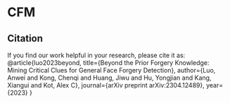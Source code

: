 # CFM
## Citation
If you find our work helpful in your research, please cite it as:
@article{luo2023beyond,
  title={Beyond the Prior Forgery Knowledge: Mining Critical Clues for General Face Forgery Detection},
  author={Luo, Anwei and Kong, Chenqi and Huang, Jiwu and Hu, Yongjian and Kang, Xiangui and Kot, Alex C},
  journal={arXiv preprint arXiv:2304.12489},
  year={2023}
}
